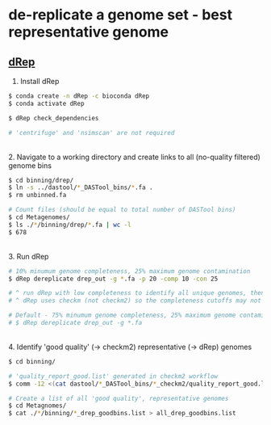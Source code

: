 # de-replicate a genome set - best representative genome

## [dRep](https://github.com/MrOlm/drep)

1. Install dRep

```bash
$ conda create -n dRep -c bioconda dRep
$ conda activate dRep

$ dRep check_dependencies

# 'centrifuge' and 'nsimscan' are not required
```

\
2. Navigate to a working directory and create links to all (no-quality filtered) genome bins

```bash
$ cd binning/drep/
$ ln -s ../dastool/*_DASTool_bins/*.fa .
$ rm unbinned.fa

# Count files (should be equal to total number of DASTool bins)
$ cd Metagenomes/
$ ls ./*/binning/drep/*.fa | wc -l
$ 678
```

\
3. Run dRep 

```bash
# 10% minumum genome completeness, 25% maximum genome contamination
$ dRep dereplicate drep_out -g *.fa -p 20 -comp 10 -con 25

# ^ run dRep with low completeness to identify all unique genomes, then filter by completeness and contamination to identify good quality bins.
# ^ dRep uses checkm (not checkm2) so the completeness cutoffs may not capture diversity of minimal-genomes CPR and DPANN

# Default - 75% minumum genome completeness, 25% maximum genome contamination
# $ dRep dereplicate drep_out -g *.fa
```


\
4. Identify 'good quality' (-> checkm2) representative (-> dRep) genomes

```bash
$ cd binning/

# 'quality_report_good.list' generated in checkm2 workflow
$ comm -12 <(cat dastool/*_DASTool_bins/*_checkm2/quality_report_good.list | sort) <(find drep/drep_out/dereplicated_genomes/ -name "*.fa" -exec basename {} \; | sort) > dastool_drep_goodbins.list

# Create a list of all 'good quality', representative genomes
$ cd Metagnomes/
$ cat ./*/binning/*_drep_goodbins.list > all_drep_goodbins.list
```

